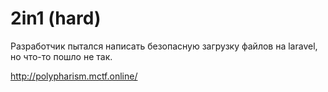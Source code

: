 # 2in1 (hard)
Разработчик пытался написать безопасную загрузку файлов на laravel, но что-то пошло не так.

http://polypharism.mctf.online/
